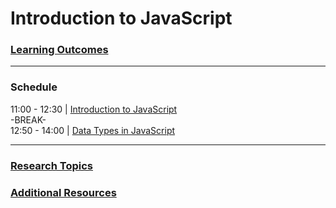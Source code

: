 # Introduction to JavaScript

### [Learning Outcomes](./learning-outcomes.md)
---
### Schedule   

11:00 - 12:30 | [Introduction to JavaScript](./intro-to-js.md)      
-BREAK-    
12:50 - 14:00 | [Data Types in JavaScript](./intro-to-js.md#datatypes)    

---
### [Research Topics](./research-topics.md) 

### [Additional Resources](./resources.md) 

